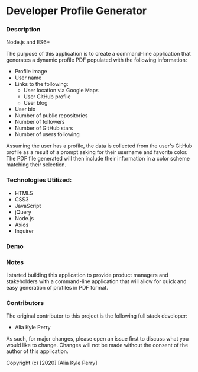 # Developer Profile Generator

### Description

Node.js and ES6+

The purpose of this application is to create a command-line application that generates a dynamic profile PDF populated with the following information:

- Profile image
- User name
- Links to the following:
    * User location via Google Maps
    * User GitHub profile
    * User blog
- User bio
- Number of public repositories
- Number of followers
- Number of GitHub stars
- Number of users following

Assuming the user has a profile, the data is collected from the user's GitHub profile as a result of a prompt asking for their username and favorite color.  The PDF file generated will then include their information in a color scheme matching their selection.

### Technologies Utilized:

* HTML5
* CSS3
* JavaScript
* jQuery
* Node.js
* Axios
* Inquirer
 
 ### Demo

 ### Notes

I started building this application to provide product managers and stakeholders with a command-line application that will allow for quick and easy generation of profiles in PDF format.

 ### Contributors

The original contributor to this project is the following full stack developer:

- Alia Kyle Perry

As such, for major changes, please open an issue first to discuss what you would like to change. Changes will not be made without the consent of the author of this application.

Copyright (c) [2020] [Alia Kyle Perry]